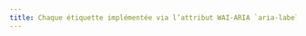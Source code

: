 ```yaml
---
title: Chaque étiquette implémentée via l’attribut WAI-ARIA `aria-label` permet-elle de connaître la fonction exacte du [champ de formulaire](#champ-de-saisie-de-formulaire) auquel elle est associée ?
---
```

